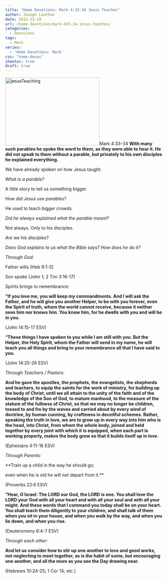 ```yaml
---
title: "Home Devotions: Mark 4:33-34 Jesus Teaches"
author: Joseph Louthan
date: 2012-12-19
url: /home-devotions/mark-433-34-jesus-teaches/
categories:
  - Devotions
tags:
  - Mark
series:
  - 'Home Devotions: Mark'
css: "home-devos"
showtoc: true
draft: true
---
```

<a href="http://theologic.us/home-devotions/mark-433-34-jesus-teaches/attachment/jesusteaching/" rel="attachment wp-att-1648"><img class="alignright size-medium wp-image-1648" alt="jesusTeaching" src="https://i0.wp.com/theologic.us/wp-content/uploads/2012/12/jesusTeaching.jpg?resize=300%2C215" width="300" height="215" srcset="https://i0.wp.com/theologic.us/wp-content/uploads/2012/12/jesusTeaching.jpg?resize=300%2C215 300w, https://i0.wp.com/theologic.us/wp-content/uploads/2012/12/jesusTeaching.jpg?w=603 603w" sizes="(max-width: 300px) 100vw, 300px" data-recalc-dims="1" /></a>Mark 4:33-34 **With many such parables he spoke the word to them, as they were able to hear it. He did not speak to them without a parable, but privately to his own disciples he explained everything.**

We have already spoken on how Jesus taught.

_What is a parable?_
  
A little story to tell us something bigger.

_How did Jesus use parables?_
  
He used to teach bigger crowds.

_Did he always explained what the parable meant?_
  
Not always. Only to his disciples.

_Are we his disciples?_

_Does God explains to us what the Bible says? How does he do it?_

_Through God:_
  
Father wills (Heb 6:1-3]
  
Son spoke (John 1; 2 Tim 3:16-17)
  
Spirits brings to remembrance:
  
**“If you love me, you will keep my commandments. And I will ask the Father, and he will give you another Helper, to be with you forever, even the Spirit of truth, whom the world cannot receive, because it neither sees him nor knows him. You know him, for he dwells with you and will be in you.**
  
(John 14:15-17 ESV)

**“These things I have spoken to you while I am still with you. But the Helper, the Holy Spirit, whom the Father will send in my name, he will teach you all things and bring to your remembrance all that I have said to you.**
  
(John 14:25-26 ESV)

_Through Teachers / Pastors:_
  
**And he gave the apostles, the prophets, the evangelists, the shepherds and teachers, to equip the saints for the work of ministry, for building up the body of Christ, until we all attain to the unity of the faith and of the knowledge of the Son of God, to mature manhood, to the measure of the stature of the fullness of Christ, so that we may no longer be children, tossed to and fro by the waves and carried about by every wind of doctrine, by human cunning, by craftiness in deceitful schemes. Rather, speaking the truth in love, we are to grow up in every way into him who is the head, into Christ, from whom the whole body, joined and held together by every joint with which it is equipped, when each part is working properly, makes the body grow so that it builds itself up in love.**
  
(Ephesians 4:11-16 ESV)

_Through Parents:_
  
**Train up a child in the way he should go;
  
even when he is old he will not depart from it.**
  
(Proverbs 22:6 ESV)

**“Hear, O Israel: The LORD our God, the LORD is one. You shall love the LORD your God with all your heart and with all your soul and with all your might. And these words that I command you today shall be on your heart. You shall teach them diligently to your children, and shall talk of them when you sit in your house, and when you walk by the way, and when you lie down, and when you rise.**
  
(Deuteronomy 6:4-7 ESV)

_Through each other:_
  
**And let us consider how to stir up one another to love and good works, not neglecting to meet together, as is the habit of some, but encouraging one another, and all the more as you see the Day drawing near.**
  
(Hebrews 10:24-25; 1 Cor 14; etc.)

&nbsp;

